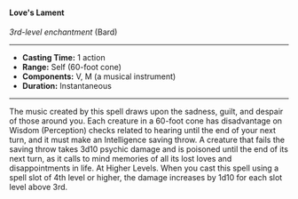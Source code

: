 #### Love's Lament
*3rd-level enchantment* (Bard)
___
- **Casting Time:** 1 action
- **Range:** Self (60-foot cone)
- **Components:** V, M (a musical instrument)
- **Duration:** Instantaneous
---
The music created by this spell draws upon the
sadness, guilt, and despair of those around you.
Each creature in a 60-foot cone has disadvantage on
Wisdom (Perception) checks related to hearing
until the end of your next turn, and it must make an
Intelligence saving throw. A creature that fails the
saving throw takes 3d10 psychic damage and is
poisoned until the end of its next turn, as it calls to
mind memories of all its lost loves and
disappointments in life.
At Higher Levels.  When you cast this spell using
a spell slot of 4th level or higher, the damage
increases by 1d10 for each slot level above 3rd.
